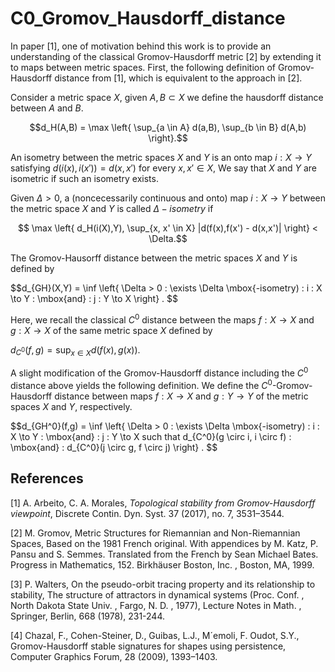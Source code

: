 # C0_Gromov_Hausdorff_distance

In paper [1], one of motivation behind this work is to provide an understanding of the classical Gromov-Hausdorff metric [2] by extending it to maps between metric spaces. First, the following definition of Gromov-Hausdorff distance from [1], which is equivalent to the approach in [2].

Consider a metric space $X$, given $A,B \subset X$ we define the hausdorff distance between $A$ and $B$.

$$d_H(A,B) = \max \left{ \sup_{a \in A} d(a,B), \sup_{b \in B} d(A,b) \right}.$$

An isometry between the metric spaces $X$ and $Y$ is an onto map $i : X \to Y$ satisfying $d(i(x),i(x')) = d(x,x')$ for every $x, x' \in X$, We say that $X$ and $Y$ are isometric if such an isometry exists.

Given $\Delta >0$, a (noncecessarily continuous and onto) map $i : X \to Y$ between the metric space $X$ and $Y$ is called $\Delta-isometry$ if

$$ \max \left{ d_H(i(X),Y), \sup_{x, x' \in X} |d(f(x),f(x') - d(x,x')| \right} < \Delta.$$

The Gromov-Hausorff distance between the metric spaces $X$ and $Y$ is defined by

$$d_{GH}(X,Y) = \inf \left{ \Delta > 0 : \exists \Delta \mbox{-isometry) \: i : X \to Y \: \mbox{and} \: j : Y \to X   \right} . $$

Here, we recall the classical $C^0$ distance between the maps $f : X \to X$ and $g : X \to X$ of the same metric space $X$ defined by

$d_{C^0}(f,g) = \sup_{x \in X} d(f(x),g(x))$.

A slight modification of the Gromov-Hausdorff distance including the $C^0$ distance above yields the following definition. We define the $C^0$-Gromov-Hausdorff distance between maps $f:X \to X$ and $g :Y \to Y$ of the metric spaces $X$ and $Y$, respectively.

$$d_{GH^0}(f,g) = \inf \left{ \Delta > 0 : \exists \Delta \mbox{-isometry) \: i : X \to Y \: \mbox{and} \: j : Y \to X  such that d_{C^0}(g \circ i, i \circ f) \: \mbox{and} \: d_{C^0}(j \circ g, f \circ j) \right} . $$


## References

[1] A. Arbeito, C. A. Morales, *Topological stability from Gromov-Hausdorff viewpoint*, Discrete Contin. Dyn. Syst. 37 (2017), no. 7, 3531–3544.

[2] M. Gromov, Metric Structures for Riemannian and Non-Riemannian Spaces, Based on the 1981 French original. With appendices by M. Katz, P. Pansu and S. Semmes. Translated from the French by Sean Michael Bates. Progress in Mathematics, 152. Birkhäuser Boston, Inc. , Boston, MA, 1999.

[3] P. Walters, On the pseudo-orbit tracing property and its relationship to stability, The structure of attractors in dynamical systems (Proc. Conf. , North Dakota State Univ. , Fargo, N. D. , 1977), Lecture Notes in Math. , Springer, Berlin, 668 (1978), 231-244.

[4] Chazal, F., Cohen-Steiner, D., Guibas, L.J., M´emoli, F. Oudot, S.Y., Gromov-Hausdorff stable signatures for shapes using persistence, Computer Graphics Forum, 28 (2009), 1393–1403.
